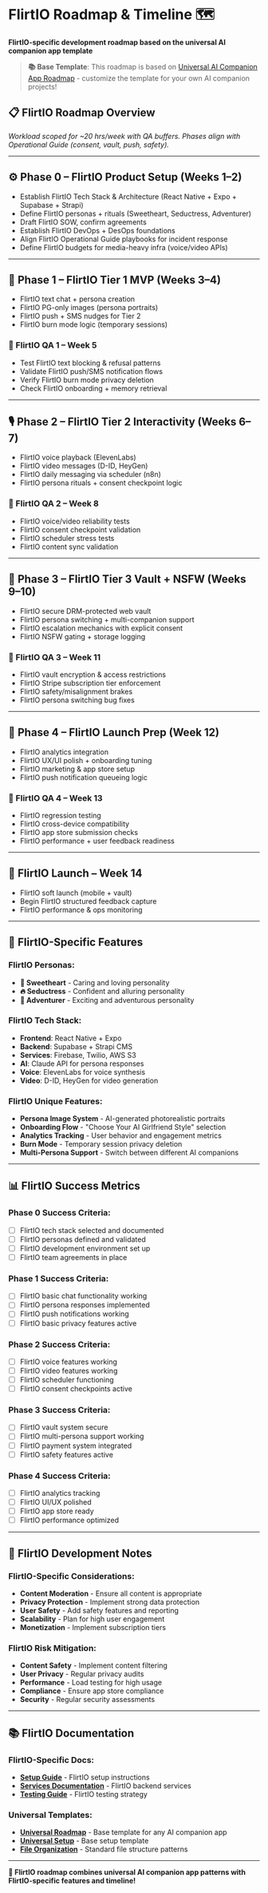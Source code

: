 # FlirtIO Roadmap & Timeline 🗺️

**FlirtIO-specific development roadmap based on the universal AI companion app template**

> **📚 Base Template**: This roadmap is based on [Universal AI Companion App Roadmap](../templates/UNIVERSAL_ROADMAP.md) - customize the template for your own AI companion projects!

## 📋 **FlirtIO Roadmap Overview**

_Workload scoped for ~20 hrs/week with QA buffers. Phases align with Operational Guide (consent, vault, push, safety)._

---

## ⚙️ Phase 0 – FlirtIO Product Setup (Weeks 1–2)
- Establish FlirtIO Tech Stack & Architecture (React Native + Expo + Supabase + Strapi)
- Define FlirtIO personas + rituals (Sweetheart, Seductress, Adventurer)
- Draft FlirtIO SOW, confirm agreements
- Establish FlirtIO DevOps + DesOps foundations
- Align FlirtIO Operational Guide playbooks for incident response
- Define FlirtIO budgets for media-heavy infra (voice/video APIs)

---

## 💬 Phase 1 – FlirtIO Tier 1 MVP (Weeks 3–4)
- FlirtIO text chat + persona creation
- FlirtIO PG-only images (persona portraits)
- FlirtIO push + SMS nudges for Tier 2
- FlirtIO burn mode logic (temporary sessions)

### 🧪 FlirtIO QA 1 – Week 5
- Test FlirtIO text blocking & refusal patterns
- Validate FlirtIO push/SMS notification flows
- Verify FlirtIO burn mode privacy deletion
- Check FlirtIO onboarding + memory retrieval

---

## 🎙️ Phase 2 – FlirtIO Tier 2 Interactivity (Weeks 6–7)
- FlirtIO voice playback (ElevenLabs)
- FlirtIO video messages (D-ID, HeyGen)
- FlirtIO daily messaging via scheduler (n8n)
- FlirtIO persona rituals + consent checkpoint logic

### 🧪 FlirtIO QA 2 – Week 8
- FlirtIO voice/video reliability tests
- FlirtIO consent checkpoint validation
- FlirtIO scheduler stress tests
- FlirtIO content sync validation

---

## 🔐 Phase 3 – FlirtIO Tier 3 Vault + NSFW (Weeks 9–10)
- FlirtIO secure DRM-protected web vault
- FlirtIO persona switching + multi-companion support
- FlirtIO escalation mechanics with explicit consent
- FlirtIO NSFW gating + storage logging

### 🧪 FlirtIO QA 3 – Week 11
- FlirtIO vault encryption & access restrictions
- FlirtIO Stripe subscription tier enforcement
- FlirtIO safety/misalignment brakes
- FlirtIO persona switching bug fixes

---

## 🚀 Phase 4 – FlirtIO Launch Prep (Week 12)
- FlirtIO analytics integration
- FlirtIO UX/UI polish + onboarding tuning
- FlirtIO marketing & app store setup
- FlirtIO push notification queueing logic

### 🧪 FlirtIO QA 4 – Week 13
- FlirtIO regression testing
- FlirtIO cross-device compatibility
- FlirtIO app store submission checks
- FlirtIO performance + user feedback readiness

---

## 🌟 FlirtIO Launch – Week 14
- FlirtIO soft launch (mobile + vault)
- Begin FlirtIO structured feedback capture
- FlirtIO performance & ops monitoring

---

## 🎯 **FlirtIO-Specific Features**

### **FlirtIO Personas:**
- **💖 Sweetheart** - Caring and loving personality
- **🔥 Seductress** - Confident and alluring personality
- **🌟 Adventurer** - Exciting and adventurous personality

### **FlirtIO Tech Stack:**
- **Frontend**: React Native + Expo
- **Backend**: Supabase + Strapi CMS
- **Services**: Firebase, Twilio, AWS S3
- **AI**: Claude API for persona responses
- **Voice**: ElevenLabs for voice synthesis
- **Video**: D-ID, HeyGen for video generation

### **FlirtIO Unique Features:**
- **Persona Image System** - AI-generated photorealistic portraits
- **Onboarding Flow** - "Choose Your AI Girlfriend Style" selection
- **Analytics Tracking** - User behavior and engagement metrics
- **Burn Mode** - Temporary session privacy deletion
- **Multi-Persona Support** - Switch between different AI companions

---

## 📊 **FlirtIO Success Metrics**

### **Phase 0 Success Criteria:**
- [ ] FlirtIO tech stack selected and documented
- [ ] FlirtIO personas defined and validated
- [ ] FlirtIO development environment set up
- [ ] FlirtIO team agreements in place

### **Phase 1 Success Criteria:**
- [ ] FlirtIO basic chat functionality working
- [ ] FlirtIO persona responses implemented
- [ ] FlirtIO push notifications working
- [ ] FlirtIO basic privacy features active

### **Phase 2 Success Criteria:**
- [ ] FlirtIO voice features working
- [ ] FlirtIO video features working
- [ ] FlirtIO scheduler functioning
- [ ] FlirtIO consent checkpoints active

### **Phase 3 Success Criteria:**
- [ ] FlirtIO vault system secure
- [ ] FlirtIO multi-persona support working
- [ ] FlirtIO payment system integrated
- [ ] FlirtIO safety features active

### **Phase 4 Success Criteria:**
- [ ] FlirtIO analytics tracking
- [ ] FlirtIO UI/UX polished
- [ ] FlirtIO app store ready
- [ ] FlirtIO performance optimized

---

## 🔧 **FlirtIO Development Notes**

### **FlirtIO-Specific Considerations:**
- **Content Moderation** - Ensure all content is appropriate
- **Privacy Protection** - Implement strong data protection
- **User Safety** - Add safety features and reporting
- **Scalability** - Plan for high user engagement
- **Monetization** - Implement subscription tiers

### **FlirtIO Risk Mitigation:**
- **Content Safety** - Implement content filtering
- **User Privacy** - Regular privacy audits
- **Performance** - Load testing for high usage
- **Compliance** - Ensure app store compliance
- **Security** - Regular security assessments

---

## 📚 **FlirtIO Documentation**

### **FlirtIO-Specific Docs:**
- **[Setup Guide](01_SETUP.md)** - FlirtIO setup instructions
- **[Services Documentation](02_SERVICES.md)** - FlirtIO backend services
- **[Testing Guide](04_TESTING.md)** - FlirtIO testing strategy

### **Universal Templates:**
- **[Universal Roadmap](../templates/UNIVERSAL_ROADMAP.md)** - Base template for any AI companion app
- **[Universal Setup](../templates/UNIVERSAL_SETUP.md)** - Base setup template
- **[File Organization](../templates/FILE_ORGANIZATION.md)** - Standard file structure patterns

---

**🎉 FlirtIO roadmap combines universal AI companion app patterns with FlirtIO-specific features and timeline!**
